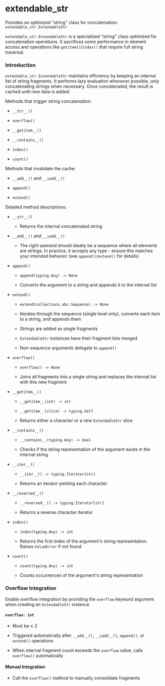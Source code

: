 # extendable_str

Provides an optimized "string" class for concatenation: `extendable_str.ExtendableStr`

`extendable_str.ExtendableStr` is a specialized "string" class optimized for concatenation operations. It sacrifices some performance in element access and operations like `getitem()`/`index()` that require full string traversal.



### Introduction

`extendable_str.ExtendableStr` maintains efficiency by keeping an internal list of string fragments. It performs lazy evaluation whenever possible, only concatenating strings when necessary. Once concatenated, the result is cached until new data is added.



Methods that trigger string concatenation:

* `__str__()`

* `overflow()`

* `__getitem__()`

* `__contains__()`

* `index()`

* `count()`



Methods that invalidate the cache:

* `__add__()` and `__iadd__()`

* `append()`

* `extend()`



Detailed method descriptions:

* `__str__()`

  * Returns the internal concatenated string

* `__add__()` and `__iadd__()`

  * The right operand should ideally be a sequence where all elements are strings. In practice, it accepts any type - ensure this matches your intended behavior (see `append()`/`extend()` for details)

* `append()`

  * `append(typing.Any) -> None`

  * Converts the argument to a string and appends it to the internal list

* `extend()`

  * `extend(collections.abc.Sequence) -> None`

  * Iterates through the sequence (single level only), converts each item to a string, and appends them

  * Strings are added as single fragments

  * `ExtendableStr` instances have their fragment lists merged

  * Non-sequence arguments delegate to `append()`

* `overflow()`

  * `overflow() -> None`

  * Joins all fragments into a single string and replaces the internal list with this new fragment

* `__getitem__()`

  * `__getitem__(int) -> str`

  * `__getitem__(slice) -> typing.Self`

  * Returns either a character or a new `ExtendableStr` slice

* `__contains__()`

  * `__contains__(typing.Any) -> bool`

  * Checks if the string representation of the argument exists in the internal string

* `__iter__()`

  * `__iter__() -> typing.Iterator[str]`

  * Returns an iterator yielding each character

* `__reversed__()`

  * `__reversed__() -> typing.Iterator[str]`

  * Returns a reverse character iterator

* `index()`

  * `index(typing.Any) -> int`

  * Returns the first index of the argument's string representation. Raises `ValueError` if not found

* `count()`

  * `count(typing.Any) -> int`

  * Counts occurrences of the argument's string representation



### Overflow Integration

Enable overflow integration by providing the `overflow` keyword argument when creating an `ExtendableStr` instance



#### `overflow: int`

* Must be ≥ 2

* Triggered automatically after `__add__()`, `__iadd__()`, `append()`, or `extend()` operations

* When internal fragment count exceeds the `overflow` value, calls `overflow()` automatically



#### Manual Integration

* Call the `overflow()` method to manually consolidate fragments

